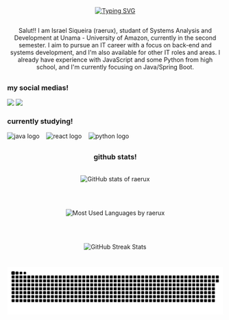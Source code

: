 <div align="center">
  <a href="https://git.io/typing-svg">
    <img src="https://readme-typing-svg.demolab.com?font=Fira+Code&weight=500&size=22&pause=1000&color=4B0082&center=true&vCenter=true&random=false&width=524&lines=%E2%8A%B9+welcome+to+my+profile!+%CB%99%E1%B5%95%CB%99+%E2%8A%B9+" alt="Typing SVG">
  </a>
</div>

##
<p align="center"> Salut!! I am Israel Siqueira (raerux), studant of Systems Analysis and Development at Unama - University of Amazon, currently in the second semester. I aim to pursue an IT career with a focus on back-end and systems development, and I'm also available for other IT roles and areas. I already have experience with JavaScript and some Python from high school, and I'm currently focusing on Java/Spring Boot.

##

<img align="right" alt="" height="190px" src="./src/study.gif">

<h3 align="left">my social medias!</h3>

<div>
  <a href="https://www.linkedin.com/in/israel-siqueira-65aaba329/" target="_blank"><img src="https://img.shields.io/badge/LinkedIn-0077B5?style=for-the-badge&logo=linkedin&logoColor=white"  target="_blank"></a>
  <a href="https://x.com/lessemouse" target="_blank"><img src="https://img.shields.io/badge/X-000000?style=for-the-badge&logo=twitter&logoColor=white"  target="_blank"></a>
</div>

<h3 align="left">currently studying!</h3>

<div align="left">
  <img src="https://cdn.jsdelivr.net/gh/devicons/devicon/icons/java/java-original.svg" height="25" alt="java logo" />
  <img width="8" />
  <img src="https://cdn.jsdelivr.net/gh/devicons/devicon/icons/react/react-original.svg" height="25" alt="react logo" />
  <img width="8" />
  <img src="https://cdn.jsdelivr.net/gh/devicons/devicon/icons/python/python-original.svg" height="25" alt="python logo" />
  <img width="8" />
</div>

##
<div align="center">
  <h3>github stats!</h3>
  <br>

  <img src="https://github-readme-stats.vercel.app/api?username=raerux&hide_title=true&show_icons=true&include_all_commits=true&count_private=true&line_height=25&hide=issues&bg_color=000000&title_color=4B0082&text_color=FFFFFF&border_radius=5&border_color=4B0082&icon_color=4B0082&theme=jolly" alt="GitHub stats of raerux">

  <br><br>

  <img src="https://github-readme-stats.vercel.app/api/top-langs/?username=raerux&layout=compact&hide_title=false&count_private=true&langs_count=6&show_icons=true&title_color=4B0082&bg_color=000000&text_color=8B8B8B&border_radius=5&border_color=4B0082&hide=html,scss,less" alt="Most Used Languages by raerux">

  <br><br>

  <img src="https://github-readme-streak-stats.herokuapp.com/?user=raerux&theme=tokyonight&background=000000&ring=4B0082&fire=4B0082&currStreakLabel=FFFFFF&currStreakNum=FFFFFF&sideLabels=8B8B8B&sideNums=8B8B8B&dates=8B8B8B" alt="GitHub Streak Stats">
</div>

#
<picture align="center">
  <source media="(prefers-color-scheme: dark)" srcset="https://raw.githubusercontent.com/brunaferbz/brunaferbz/output/github-contribution-grid-snake-dark.svg">
  <source media="(prefers-color-scheme: light)" srcset="https://raw.githubusercontent.com/brunaferbz/brunaferbz/output/github-contribution-grid-snake-dark.svg">
  <img align="center" alt="github contribution grid snake animation" src="https://raw.githubusercontent.com/brunaferbz/brunaferbz/output/github-contribution-grid-snake.svg">
</picture>
